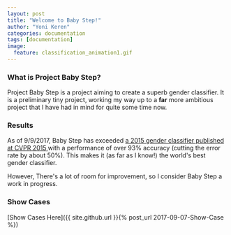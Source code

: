 ```yaml
---
layout: post
title: "Welcome to Baby Step!"
author: "Yoni Keren"
categories: documentation
tags: [documentation]
image:
  feature: classification_animation1.gif
---
```



### What is Project Baby Step?

Project Baby Step is a project aiming to create a superb gender classifier. It is a preliminary tiny project, working my way up to a **far** more ambitious project that I have had in mind for quite some time now.

### Results

As of 9/9/2017, Baby Step has exceeded [a 2015 gender classifier published at CVPR 2015](http://www.openu.ac.il/home/hassner/projects/cnn_agegender/),with a performance of over 93% accuracy (cutting the error rate by about 50%).
This makes it (as far as I know!) the world's best gender classifier.

However, There's a lot of room for improvement, so I consider Baby Step a work in progress.


### Show Cases

[Show Cases Here]({{ site.github.url }}{% post_url 2017-09-07-Show-Case %})



